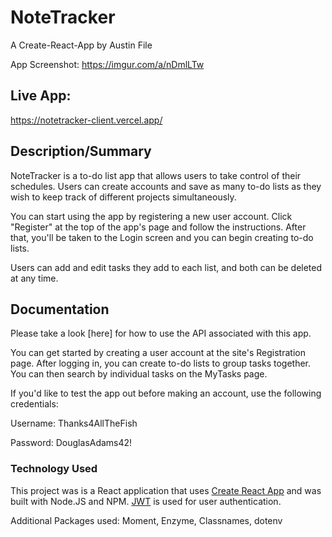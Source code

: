 # NoteTracker

A Create-React-App by Austin File

App Screenshot: https://imgur.com/a/nDmlLTw

## Live App:

https://notetracker-client.vercel.app/

## Description/Summary

NoteTracker is a to-do list app that allows users to take control of their schedules. Users can create accounts and save as many to-do lists as they wish to keep track of different projects simultaneously.

You can start using the app by registering a new user account. Click "Register" at the top of the app's page and follow the instructions. After that, you'll be taken to the Login screen and you can begin creating to-do lists.

Users can add and edit tasks they add to each list, and both can be deleted at any time.

## Documentation

Please take a look [here] for how to use the API associated with this app.

You can get started by creating a user account at the site's Registration page. After logging in, you can create to-do lists to group tasks together. You can then search by individual tasks on the MyTasks page.

If you'd like to test the app out before making an account, use the following credentials:

Username: Thanks4AllTheFish

Password: DouglasAdams42!

### Technology Used

This project was is a React application that uses [Create React App](https://github.com/facebook/create-react-app) and was built with Node.JS and NPM. [JWT](https://jwt.io/) is used for user authentication.

Additional Packages used: Moment, Enzyme, Classnames, dotenv

